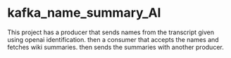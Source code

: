 # kafka_name_summary_AI
This project has a producer that sends names from the transcript given using openai identification. then a consumer that accepts the names and fetches wiki summaries. then sends the summaries with another producer.
